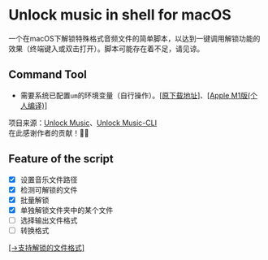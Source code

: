 # Unlock music in shell for macOS
一个在macOS下解锁特殊格式音频文件的简单脚本，以达到一键调用解锁功能的效果（终端键入或双击打开）。脚本可能存在着不足，请见谅。

## Command Tool
- 需要系统已配置`um`的环境变量（自行操作）。[[原下载地址]](https://github.com/unlock-music/cli/releases/tag/v0.0.5)、[[Apple M1版(个人编译)]](https://github.com/hepsontam/shell-unlock-music/raw/main/um)

项目来源：[Unlock Music](https://github.com/unlock-music/unlock-music.git)、[Unlock Music-CLI](https://github.com/unlock-music/cli.git)
<br>在此感谢作者的贡献！🙏🙏

## Feature of the script
- [x] 设置音乐文件路径
- [x] 检测可解锁的文件
- [x] 批量解锁
- [x] 单独解锁文件夹中的某个文件
- [ ] 选择输出文件格式
- [ ] 转换格式

[[→支持解锁的文件格式]](https://github.com/hepsontam/shell-unlock-music/raw/main/支持格式.png)
